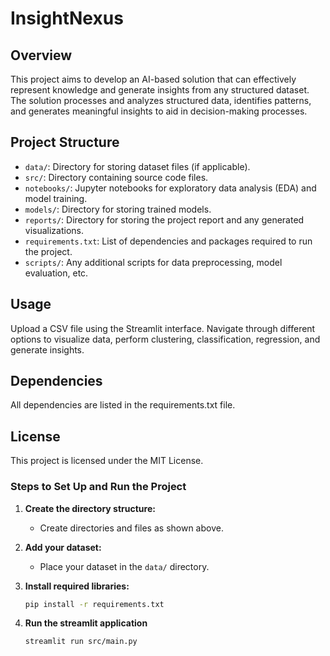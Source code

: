 # InsightNexus

## Overview
This project aims to develop an AI-based solution that can effectively represent knowledge and generate insights from any structured dataset. The solution processes and analyzes structured data, identifies patterns, and generates meaningful insights to aid in decision-making processes.

## Project Structure
- `data/`: Directory for storing dataset files (if applicable).
- `src/`: Directory containing source code files.
- `notebooks/`: Jupyter notebooks for exploratory data analysis (EDA) and model training.
- `models/`: Directory for storing trained models.
- `reports/`: Directory for storing the project report and any generated visualizations.
- `requirements.txt`: List of dependencies and packages required to run the project.
- `scripts/`: Any additional scripts for data preprocessing, model evaluation, etc.



## Usage

Upload a CSV file using the Streamlit interface.
Navigate through different options to visualize data, perform clustering, classification, regression, and generate insights.

## Dependencies

All dependencies are listed in the requirements.txt file.

## License

This project is licensed under the MIT License.



### Steps to Set Up and Run the Project

1. **Create the directory structure:**
   - Create directories and files as shown above.
   
2. **Add your dataset:**
   - Place your dataset in the `data/` directory.

3. **Install required libraries:**
   ```bash
   pip install -r requirements.txt

4. **Run the streamlit application**
    ```bash
    streamlit run src/main.py

